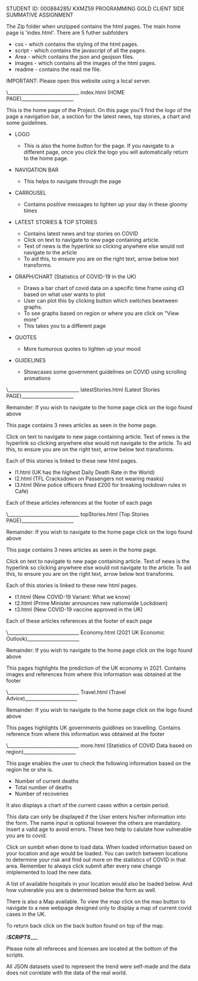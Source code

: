 STUDENT ID: 000884285/ KXMZ59
PROGRAMMING GOLD CLIENT SIDE SUMMATIVE ASSIGNMENT

The Zip folder when unzipped contains the html pages. The main home page is 'index.html'.  There are 5 futher subfolders
+ css - which contains the styling of the html pages.
+ script - which contains the javascript of all the pages. 
+ Area - which contains the json and geojson files. 
+ Images - which contains all the images of the html pages.
+ readme - contains the read me file. 


IMPORTANT: Please open this website using a local server. 

\\______________________________ index.html (HOME PAGE)______________________

This is the home page of the Project. On this page you'll find the logo of the page
a navigation bar, a section for the latest news, top stories, a chart and some guidelines.


+ LOGO
    - This is also the home button for the page. If you navigate to a different page, once you click
      the logo you will automatically return to the home page.


+ NAVIGATION BAR 
    - This helps to navigate through the page

+ CARROUSEL
    - Contains positive messages to lighten up your day in these gloomy times

+ LATEST STORIES & TOP STORIES
    - Contains latest news and top stories on COVID
    - Click on text to navigate to new page containing article. 
    - Text of news is the hyperlink so clicking anywhere else would not navigate to the
    article
    - To aid this, to ensure you are on the right text, arrow below text transforms.


+ GRAPH/CHART (Statistics of COVID-19 in the UK)
    - Draws a bar chart of covid data on a specific time frame using d3 based on what user wants to plot
    - User can plot this by clicking button which switches bewtween graphs.
    - To see graphs based on region or where you are click on "View more"
    - This takes you to a different page

+ QUOTES
    - More humurous quotes to lighten up your mood

+ GUIDELINES
    - Showcases some government guidelines on COVID using scrolling animations 


\\______________________________ latestStories.html (Latest Stories PAGE)______________________

Remainder: If you wish to navigate to the home page click on the logo found above

This page contains 3 news articles as seen in the home page.

Click on text to navigate to new page containing article. 
Text of news is the hyperlink so clicking anywhere else would not navigate to the
article.
To aid this, to ensure you are on the right text, arrow below text transforms.


Each of this stories is linked to these new html pages.
+   l1.html (UK has the highest Daily Death Rate in the World)
+   l2.html (TFL Cracksdown on Passengers not wearing masks)
+   l3.html (Nine police officers fined £200 for breaking lockdown rules in Cafe)

Each of these articles references at the footer of each page

\\______________________________ topStories.html (Top Stories PAGE)______________________

Remainder: If you wish to navigate to the home page click on the logo found above

This page contains 3 news articles as seen in the home page.

Click on text to navigate to new page containing article. 
Text of news is the hyperlink so clicking anywhere else would not navigate to the
article.
To aid this, to ensure you are on the right text, arrow below text transforms.


Each of this stories is linked to these new html pages.
+   t1.html (New COVID-19 Variant: What we know)
+   t2.html (Prime Minister announces new nationwide Lockdown)
+   t3.html (New COVID-19 vaccine approved in the UK)

Each of these articles references at the footer of each page


\\______________________________ Economy.html (2021 UK Economic Outlook)______________________

Remainder: If you wish to navigate to the home page click on the logo found above

This pages highlights the prediction of the UK economy in 2021. 
Contains images and references from where this information was obtained at the footer


\\______________________________ Travel.html (Travel Advice)______________________

Remainder: If you wish to navigate to the home page click on the logo found above

This pages highlights UK governments guidlines on travelling. 
Contains reference from where this information was obtained at the footer

\\______________________________ more.html (Statistics of COVID Data based on region)______________________

This page enables the user to check the following information based on the region he or she is.
+   Number of current deaths
+   Total number of deaths
+   Number of recoveries

It also displays a chart of the current cases within a certain period.

This data can only be displayed if the User enters his/her information into the form. The name input is optional however the others are mandatory.
Insert a valid age to avoid errors. These two help to calulate how vulnerable you are to covid. 

Click on sumbit when done to load data. When loaded information based on your location and age would be loaded. You can switch between locations to determine
your risk and find out more on the statistics of COVID in that area. Remember to always click submit after every new change imlplemented to load the new data.

A list of available hospitals in your location would also be loaded below. And how vulnerable you are is determined below the form as well. 

There is also a Map available. To view the map click on the mao button to navigate to a new webpage designed only to display a map of current covid cases in the UK.

To return back click on the back button found on top of the map.


/___________________SCRIPTS______________________

Please note all refereces and licenses are located at the bottom of the scripts.

All JSON datasets used to represent the trend were self-made and the data does not correlate with the data of the real world.

